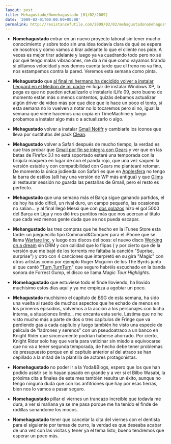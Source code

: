 ```yaml
---
layout: post
title: Mehagustado/Nomehagustado [01/02/2009]
date: '2009-02-01T00:00:00+00:00'
permalink: http://resistancefutile.com/2009/02/02/mehagustadonomehagustado-01022009/
---
```

- <strong>Nomehagustado</strong> entrar en un nuevo proyecto laboral sin tener mucho conocimiento y sobre todo sin una idea todavía clara de qué se espera de nosotros y cómo vamos a tirar adelante lo que el cliente nos pide. A veces es mejor tirar adelante y luego ya va cuadrando todo pero no sé por qué tengo malas vibraciones, me da a mí que como vayamos tirando si pillamos velocidad y nos demos cuenta tarde que el freno no va fino, nos estampemos contra la pared. Veremos esta semana como pinta.

- <strong>Mehagustado</strong> que <a href="http://resistancefutile.com/2009/01/31/medion-akoya-leopard-fail/">al final mi hermano ha decidido volver a instalar Leopard en el Medion de mi padre</a> en lugar de instalar Windows XP, la pega es que no pueden actualizarlo e instalarle iLife 09, pero bueno de momento están más o menos contentos, quizás debamos actualizar algún driver de vídeo más por que dice que le hace un poco el tonto, si esta semana no lo vuelven a notar no lo tocaremos pero si no, igual la semana que viene hacemos una copia en TimeMachine y luego probamos a instalar algo más o a actualizarlo o algo.

- <strong>Mehagustado</strong> volver a instalar <a href="http://www.applesfera.com/2009/02/01-gmail-notifr-035-soporta-multiples-cuentas">Gmail Notifr</a> y cambiarle los iconos que lleva por sustitutos del pack <a href="http://macthemes2.net/forum/viewtopic.php?id=16792168">Clean</a>. 

- <strong>Mehagustado</strong> volver a Safari después de mucho tiempo, la verdad es que tras probar que <a href="http://www.genbeta.com/2009/01/30-gmail-offline-primera-toma-de-contacto">Gmail por fin se integra con Gears</a> y ver que en las betas de Firefox 3.1 no está soportado estaré una temporada con la brújula maquera en lugar de con el panda rojo, que una vez saquen la versión estable y con compatibilidad con Gears me plantearé retomar. De momento la única jodienda con Safari es que en <a href="http://applesfera.com">Applesfera</a> no tengo la barra de estilos (allí hay una versión de WP más antigua) y que <a href="http://www.thinkwasabi.com/2009/01/14/glims-vitaminas-para-safari/">Glims</a> al restaurar sessión no guarda las pestañas de Gmail, pero el resto es perfecto.

- <strong>Mehagustado</strong> que una semana más el Barça sigue ganando partidos, el de hoy ha sido difícil, un rival duro, un campo pequeño, las ocasiones no salían... y al final llegó Messi que con <a href="http://es.youtube.com/watch?v=oNZM7wEfhFk">dos golazos</a> hizo el gol 5000 del Barça en Liga y nos dió tres puntitos más que nos acercan al título que cada vez menos gente duda que se nos pueda escapar.

- <strong>Mehangustado</strong> las tres compras que he hecho en la iTunes Store esta tarde: un jueguecillo tipo Command&Conquer para el iPhone que se llama <a href="http://www.warfareincorporated.com/">Warfare Inc.</a> y luego dos discos del boss: el nuevo disco <a href="http://www.hipersonica.com/2008/11/17-working-on-a-dream-lo-nuevo-de-bruce-springsteen-y-la-e-street-band">Working on a dream</a> sin DRM y con calidad que lo flipas ( y por cierto que de la versión que me bajé de los torrents me faltaba la canción "Suprise, surprise") y otro con 4 canciones que interpretó en su gira "Magic" con otros artistas como por ejemplo Roger Mcguinn de los The Byrds junto al que cantó <a href="http://es.youtube.com/watch?v=nUworKXBzdE">"Turn,TurnTurn</a>" que seguro habréis escuchado en la banda sonora de Forrest Gump, el disco se llama <em>Magic Tour Highlights</em>.

- <strong>Nomehagustado</strong> que estuviese todo el finde lloviendo, ha llovido muchísimo estos días aquí y ya me empieza a agobiar un poco.

- <strong>Mehagustado</strong> muchísimo el capítulo de BSG de esta semana, ha sido una vuelta al ruedo de muchos aspectos que he echado de menos en los primeros episodios, volvemos a la acción a los personajes con lucha interna, a situaciones límite... me encanta esta serie. Lástima que no he visto mucho más a parte de dos o tres capítulos de Fringe que va perdiendo gas a cada capítulo y luego también he visto una especie de película de "ladrones y serenos" con un pseudoatraco a un banco en Knight Rider que sinceramente podrían haberse ahorrado. Por cierto, Knight Rider solo hay que verla para vaticinar sin miedo a equivocarse que no va a tener segunda temporada, de hecho debe tener problemas de presupuesto porque en el capítulo anterior al del atraco se han cepillado a la mitad de la plantilla de actores protagonistas.

- <strong>Nomehagustado</strong> no poder ir a la Yoda&Blogs, espero que los que han podido asistir se lo hayan pasado en grande y a ver si el Bilbo Wasabi, la próxima cita a finales de este mes también resulta un éxito, aunque no tengo ninguna duda que con los anfitriones que hay por esas tierras, bien nos lo vamos a pasar seguro.

- <strong>Nomehagustado</strong> pillar el viernes un trancazo increíble que todavía me dura, a ver si mañana ya se me pasa porque me ha tenido el finde de rodillas sonandome los mocos.

- <strong>Nomehagustado</strong> tener que cancelar la cita del viernes con el dentista para el siguiente por temas de curro, la verdad es que deseaba acabar de una vez con las visitas y tener ya el tema listo, bueno tendremos que esperar un poco más.
